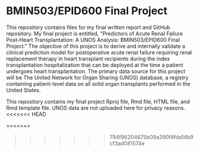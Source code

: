 # BMIN503/EPID600 Final Project

This repository contains files for my final written report and GitHub repository. My final project is entitled, "Predictors of Acute Renal Failure Post-Heart Transplantation: A UNOS Analysis: BMIN503/EPID600 Final Project." The objective of this project is to derive and internally validate a clinical prediction model for postoperative acute renal failure requiring renal replacement therapy in heart transplant recipients during the index transplantation hospitalization that can be deployed at the time a patient undergoes heart transplantation. The primary data source for this project will be The United Network for Organ Sharing (UNOS) database, a registry containing patient-level data on all solid organ transplants performed in the United States. 

This repository contains my final project Rproj file, Rmd file, HTML file, and Rmd template file. UNOS data are not uploaded here for privacy reasons.
<<<<<<< HEAD

=======
>>>>>>> 794f96204675b09a390f4fda14b9cf3ad081574e
